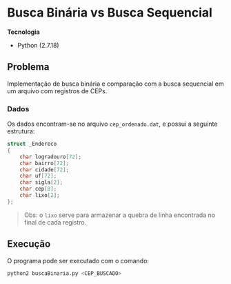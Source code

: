 # Busca Binária vs Busca Sequencial

**Tecnologia**

- Python (2.7.18)

## Problema

Implementação de busca binária e comparação com a busca sequencial em um arquivo com registros de CEPs.

### Dados

Os dados encontram-se no arquivo `cep_ordenado.dat`, e possui a seguinte estrutura:

```c++
struct _Endereco
{
	char logradouro[72];
	char bairro[72];
	char cidade[72];
	char uf[72];
	char sigla[2];
	char cep[8];
	char lixo[2];
};
```

>Obs: o `lixo` serve para armazenar a quebra de linha encontrada no final de cada registro.



## Execução

O programa pode ser executado com o comando:

```bash
python2 buscaBinaria.py <CEP_BUSCADO>
```




